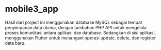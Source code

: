 # mobile3_app
  Hasil dari project ini menggunakan database MySQL sebagai tempat penyimpanan data utama, dengan tambahan PHP API untuk mengelola proses komunikasi antara aplikasi dan database. Sedangkan di sisi aplikasi, menggunakan Flutter untuk menangani operasi update, delete, dan register data baru.
